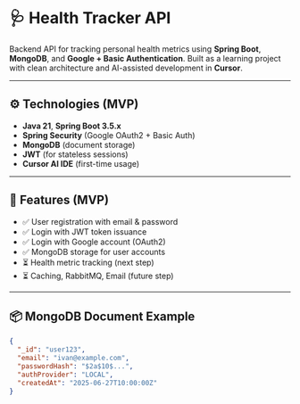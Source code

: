 # 🩺 Health Tracker API

Backend API for tracking personal health metrics using **Spring Boot**, **MongoDB**, and **Google + Basic Authentication**. Built as a learning project with clean architecture and AI-assisted development in **Cursor**.

---

## ⚙️ Technologies (MVP)

- **Java 21**, **Spring Boot 3.5.x**
- **Spring Security** (Google OAuth2 + Basic Auth)
- **MongoDB** (document storage)
- **JWT** (for stateless sessions)
- **Cursor AI IDE** (first-time usage)

---

## 🎯 Features (MVP)

- ✅ User registration with email & password
- ✅ Login with JWT token issuance
- ✅ Login with Google account (OAuth2)
- ✅ MongoDB storage for user accounts
- ⏳ Health metric tracking (next step)
- ⏳ Caching, RabbitMQ, Email (future step)

---

## 📦 MongoDB Document Example

```json
{
  "_id": "user123",
  "email": "ivan@example.com",
  "passwordHash": "$2a$10$...",
  "authProvider": "LOCAL",
  "createdAt": "2025-06-27T10:00:00Z"
}
